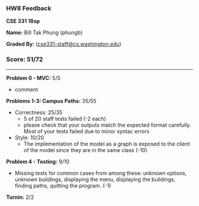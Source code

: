 ### HW8 Feedback

**CSE 331 18sp**

**Name:** Bill Tak Phung (phungb)

**Graded By:** <ta name> (cse331-staff@cs.washington.edu)

### Score: 51/72
---
**Problem 0 - MVC:** 5/5

- comment

**Problems 1-3: Campus Paths:** 35/55

- Correctness: 25/35
  - 5 of 20 staff tests failed (-2 each)
  - please check that your outputs match the expected format carefully. Most of your tests failed due to minor syntac errors
- Style: 10/20
  - The implementation of the model as a graph is exposed to the client of the model since they are in the same class (-10)

**Problem 4 - Testing:** 9/10

- Missing tests for common cases from among these: unknown options, unknown buildings, displaying the menu, displaying the buildings, finding paths, quitting the program. (-1)

**Turnin:** 2/2

